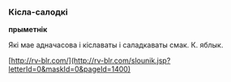 ### Кісла-салодкі
**прыметнік**

Які мае адначасова і кіславаты і саладкаваты смак. К. яблык.

<a rel="author">[http://rv-blr.com/](http://rv-blr.com/slounik.jsp?letterId=0&maskId=0&pageId=1400)</a>
